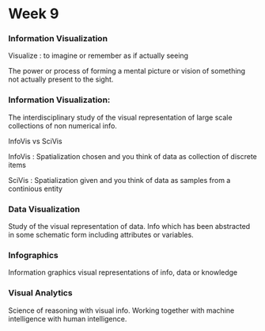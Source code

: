 # Week 9

### Information Visualization

Visualize : to imagine or remember as if actually seeing

The power or process of forming a mental picture or vision of something not actually present to the sight.

### Information Visualization:

The interdisciplinary study of the visual representation of large scale collections of non numerical info.

InfoVis vs SciVis

InfoVis : Spatialization chosen and you think of data as collection of discrete items

SciVis : Spatialization given and you think of data as samples from a continious entity

### Data Visualization

Study of the visual representation of data. Info which has been abstracted in some schematic form including attributes or variables.

### Infographics

Information graphics visual representations of info, data or knowledge

### Visual Analytics

Science of reasoning with visual info. Working together with machine intelligence with human intelligence.